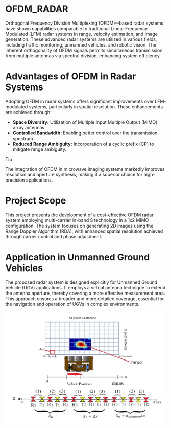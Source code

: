 # OFDM_RADAR

Orthogonal Frequency Division Multiplexing (OFDM)--based radar systems have shown capabilities comparable to traditional Linear Frequency Modulated (LFM) radar systems in range, velocity estimation, and image generation. These advanced radar systems are utilized in various fields, including traffic monitoring, unmanned vehicles, and robotic vision. The inherent orthogonality of OFDM signals 
permits simultaneous transmission from multiple antennas via spectral division, enhancing system efficiency.

# Advantages of OFDM in Radar Systems
Adopting OFDM in radar systems offers significant improvements over LFM-modulated systems, particularly in spatial resolution. These enhancements are achieved through:

* **Space Diversity:** Utilization of Multiple Input Multiple Output (MIMO) array antennas.
* **Controlled Bandwidth:** Enabling better control over the transmission spectrum.
* **Reduced Range Ambiguity:** Incorporation of a cyclic prefix (CP) to mitigate range ambiguity.

> [!TIP]
> The integration of OFDM in microwave imaging systems markedly improves resolution and aperture synthesis, making it a superior choice for high-precision applications.

# Project Scope

This project presents the development of a cost-effective OFDM radar system employing multi-carrier in-band S technology in a 1x2 MIMO configuration. The system focuses on generating 2D images using the Range Doppler Algorithm (RDA), with enhanced spatial resolution achieved through carrier control and phase adjustment.

# Application in Unmanned Ground Vehicles

The proposed radar system is designed explicitly for Unmanned Ground Vehicle (UGV) applications. It employs a virtual antenna technique to extend the antenna aperture, thereby covering a more effective measurement area. This approach ensures a broader and more detailed coverage, essential for the navigation and operation of UGVs in complex environments.

![](https://github.com/1Px-Vision/OFDM_RADAR/blob/main/Radar_UGV.jpg)






